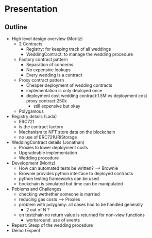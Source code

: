 # Presentation
## Outline
- High level design overview (Moritz) 
    - 2 Contracts
        - Registry: for keeping track of all weddings
        - WeddingContract: to manage the wedding procedure
    - Factory contract pattern
        - Separation of concerns
        - No expensive lookups
        - Every wedding is a contract
    - Proxy contract pattern
        - Cheaper deployment of wedding contracts
        - implementation is only deployed once
        - deployment cost wedding contract:1.5M vs deployment cost proxy contract:250k
            - still expensive but okay
    - Polygamous
- Registry details (Lada)
    - ERC721
    - is the contract factory
    - Mechanism to NFT store data on the blockchain
    - no use of ERC721URIStorage
- WeddingContract details (Jonathan)
    - Proxies to lower deployment costs
    - Upgradeable implementation
    - Wedding procedure
- Development (Moritz)
    - How can automated tests be written? --> Brownie
    - Brownie provides python interface to deployed contracts
    - python testing frameworks can be used
    - bockchain is simulated but time can be manipulated
- Poblems and Challenges
    - checking wethether someone is married
    - reducing gas costs --> Proxies
    - problem with polygamy: all cases had to be handled generally
        - 2 out of N ?
    - on testchain no return value is returned for non-view functions
        - workaround: use of events
- Repeat: Stesp of the wedding procedure
- Demo (Espen)